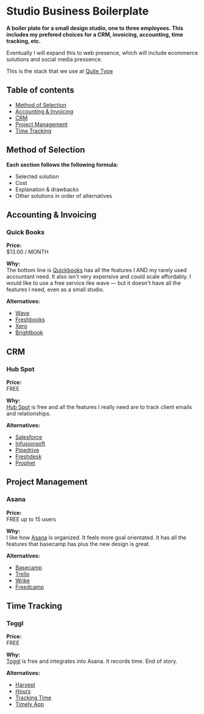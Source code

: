 # Studio Business Boilerplate

**A boiler plate for a small design studio, one to three employees. This includes my prefered choices for a CRM, invoicing, accounting, time tracking, etc.**

Eventually I will expand this to web presence, which will include ecommerce solutions and social media pressence.

This is the stack that we use at [Quite Type](http://quitetype.com/)



## Table of contents

- [Method of Selection](#method-of-selection)
- [Accounting & Invoicing](#accounting--invoicing)
- [CRM](#crm)
- [Project Management](#project-management)
- [Time Tracking](#time-tracking)



## Method of Selection

**Each section follows the following formula:**
- Selected solution
- Cost
- Explanation & drawbacks
- Other solutions in order of alternatives


## Accounting & Invoicing

### Quick Books

**Price:** <br>
$13.00 / MONTH

**Why:** <br>
The bottom line is [Quickbooks](http://www.Quickbooks.com/) has all the features I AND my rarely used accountant need. It also isn't very expensive and could scale affordably. I would like to use a free service like wave — but it doesn't have all the features I need, even as a small studio. 

**Alternatives:**
-  [Wave](http://waveapps.com/)
-  [Freshbooks](http://Freshbooks.com/)
-  [Xero](http://Xero.com/)
-  [Brightbook](http://Brightbook.com/)



## CRM

### Hub Spot

**Price:** <br>
FREE

**Why:** <br>
[Hub Spot](http://www.hubspot.com/) is free and all the features I really need are to track client emails and relationships.

**Alternatives:**
-  [Salesforce](http://Salesforce.com)
-  [Infusionsoft](http://Infusionsoft.com/)
-  [Pipedrive](http://Pipedrive.com/)
-  [Freshdesk](http://Freshdesk.com/)
-  [Prophet](http://Prophet.com/)



## Project Management

### Asana

**Price:** <br>
FREE up to 15 users

**Why:** <br>
I like how [Asana](http://www.asana.com/) is organized. It feels more goal orientated. It has all the features that basecamp has plus the new design is great.

**Alternatives:**
-  [Basecamp](http://Basecamp.com/)
-  [Trello](http://trello.com/)
-  [Wrike](http://.com/)
-  [Freedcamp](http://.com/)



## Time Tracking

### Toggl

**Price:** <br>
FREE

**Why:** <br>
[Toggl](http://www.toggl.com/) is free and integrates into Asana. It records time. End of story.

**Alternatives:**
-  [Harvest](http://havest.com/)
-  [Hours](https://www.hourstimetracking.com/)
-  [Tracking Time](http://trackingtime.com/)
-  [Timely App](http://timelyapp.com/)



<!--## -->

<!--### -->

<!--**Price:** <br>-->
<!--FREE-->

<!--**Why:** <br>-->
<!--[Hub Spot](http://www..com/) -->

<!--**Alternatives:**-->
<!---  [](http://.com/)-->
<!---  [](http://.com/)-->
<!---  [](http://.com/)-->
<!---  [](http://.com/)-->
<!---  [](http://.com/)-->


